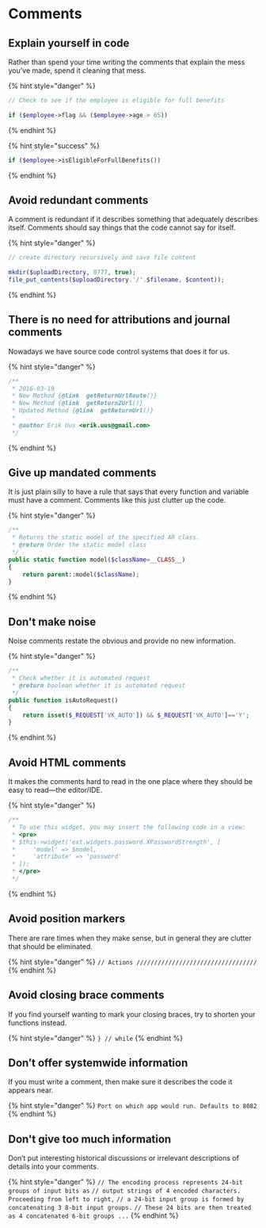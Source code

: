 # Comments

## Explain yourself in code

Rather than spend your time writing the comments that explain the mess you’ve made, spend it cleaning that mess.

{% hint style="danger" %}
```php
// Check to see if the employee is eligible for full benefits  
   
if ($employee->flag && ($employee->age > 65))
```
{% endhint %}

{% hint style="success" %}
```php
if ($employee->isEligibleForFullBenefits())
```	
{% endhint %}

## Avoid redundant comments

A comment is redundant if it describes something that adequately describes itself. Comments should say things that the code cannot say for itself.

{% hint style="danger" %}
```php
// create directory recursively and save file content  
  
mkdir($uploadDirectory, 0777, true);  
file_put_contents($uploadDirectory.'/'.$filename, $content));
```
{% endhint %}

## There is no need for attributions and journal comments

Nowadays we have source code control systems that does it for us.

{% hint style="danger" %}
```php
/**
 * 2016-03-19
 * New Method {@link  getReturnUrlRoute()}
 * New Method {@link  getReturn2Url()}
 * Updated Method {@link  getReturnUrl()}
 *
 * @author Erik Uus <erik.uus@gmail.com>
 */
```
{% endhint %}

## Give up mandated comments

It is just plain silly to have a rule that says that every function and variable must have a comment. Comments like this just clutter up the code.

{% hint style="danger" %}
```php
/**
 * Returns the static model of the specified AR class.
 * @return Order the static model class
 */
public static function model($className=__CLASS__)
{
	return parent::model($className);
}
```
{% endhint %}

## Don't make noise

Noise comments restate the obvious and provide no new information.

{% hint style="danger" %}
```php
/**
 * Check whether it is automated request
 * @return boolean whether it is automated request
 */
public function isAutoRequest()
{
	return isset($_REQUEST['VK_AUTO']) && $_REQUEST['VK_AUTO']=='Y';
}
```
{% endhint %}

## Avoid HTML comments

It makes the comments hard to read in the one place where they should be easy to read—the editor/IDE.

{% hint style="danger" %}
```php
/**
 * To use this widget, you may insert the following code in a view:
 * <pre>
 * $this->widget('ext.widgets.password.XPasswordStrength', [
 *     'model' => $model,
 *     'attribute' => 'password'
 * ]);
 * </pre>
 */
```
{% endhint %}

## Avoid position markers

There are rare times when they make sense, but in general they are clutter that should be eliminated.

{% hint style="danger" %}
`// Actions //////////////////////////////////`
{% endhint %}

## Avoid closing brace comments

If you find yourself wanting to mark your closing braces, try to shorten your functions instead.

{% hint style="danger" %}
`} // while`
{% endhint %}

## Don’t offer systemwide information

If you must write a comment, then make sure it describes the code it appears near.

{% hint style="danger" %}
`Port on which app would run. Defaults to 8082`
{% endhint %}

## Don't give too much information

Don’t put interesting historical discussions or irrelevant descriptions of details into your comments.

{% hint style="danger" %}
`// The encoding process represents 24-bit groups of input bits as` 
`// output strings of 4 encoded characters. Proceeding from left to right,` 
`// a 24-bit input group is formed by concatenating 3 8-bit input groups.` 
`// These 24 bits are then treated as 4 concatenated 6-bit groups ...` 
{% endhint %}
